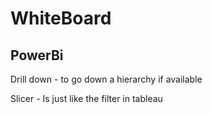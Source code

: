 # WhiteBoard


## PowerBi
 
Drill down - to go down a hierarchy if available

Slicer - Is just like the filter in tableau
